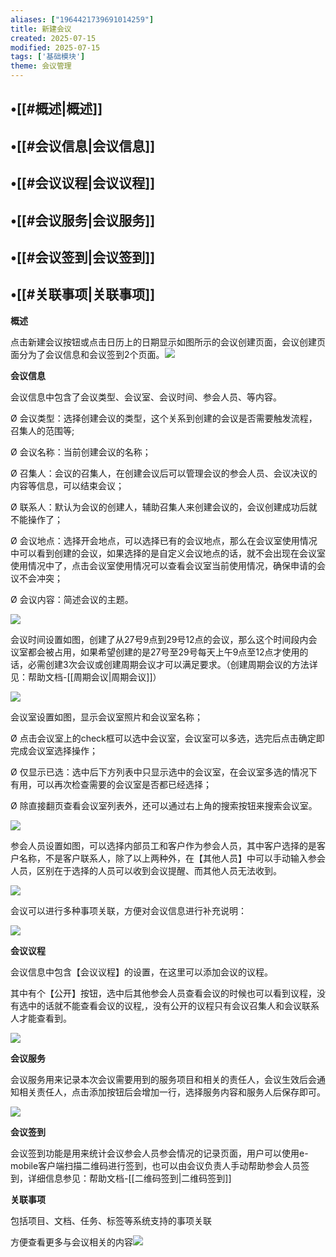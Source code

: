 ```yaml
---
aliases: ["1964421739691014259"]
title: 新建会议
created: 2025-07-15
modified: 2025-07-15
tags: ['基础模块']
theme: 会议管理
---
```


## •[[#概述|概述]]

## •[[#会议信息|会议信息]]

## •[[#会议议程|会议议程]]

## •[[#会议服务|会议服务]]

## •[[#会议签到|会议签到]]

## •[[#关联事项|关联事项]]

**概述**

点击新建会议按钮或点击日历上的日期显示如图所示的会议创建页面，会议创建页面分为了会议信息和会议签到2个页面。![](d0c346a48f86fcbaa4edc2977d4ef9f9.jpg)

**会议信息**

会议信息中包含了会议类型、会议室、会议时间、参会人员、等内容。

Ø 会议类型：选择创建会议的类型，这个关系到创建的会议是否需要触发流程，召集人的范围等;

Ø 会议名称：当前创建会议的名称；

Ø 召集人：会议的召集人，在创建会议后可以管理会议的参会人员、会议决议的内容等信息，可以结束会议；

Ø 联系人：默认为会议的创建人，辅助召集人来创建会议的，会议创建成功后就不能操作了；

Ø 会议地点：选择开会地点，可以选择已有的会议地点，那么在会议室使用情况中可以看到创建的会议，如果选择的是自定义会议地点的话，就不会出现在会议室使用情况中了，点击会议室使用情况可以查看会议室当前使用情况，确保申请的会议不会冲突；

Ø 会议内容：简述会议的主题。

![](22a2914a76cf2da689a3ae3fcb57ccd0.jpg)

会议时间设置如图，创建了从27号9点到29号12点的会议，那么这个时间段内会议室都会被占用，如果希望创建的是27号至29号每天上午9点至12点才使用的话，必需创建3次会议或创建周期会议才可以满足要求。（创建周期会议的方法详见：帮助文档-[[周期会议|周期会议]]）

![](5de7569810d760ac928b66d26d685c09.jpg)

会议室设置如图，显示会议室照片和会议室名称；

Ø 点击会议室上的check框可以选中会议室，会议室可以多选，选完后点击确定即完成会议室选择操作；

Ø 仅显示已选：选中后下方列表中只显示选中的会议室，在会议室多选的情况下有用，可以再次检查需要的会议室是否都已经选择；

Ø 除直接翻页查看会议室列表外，还可以通过右上角的搜索按钮来搜索会议室。

![](de110cd280c8faae2081f4d6c8fdfd11.jpg)

参会人员设置如图，可以选择内部员工和客户作为参会人员，其中客户选择的是客户名称，不是客户联系人，除了以上两种外，在【其他人员】中可以手动输入参会人员，区别在于选择的人员可以收到会议提醒、而其他人员无法收到。

![](e81377f10f3dd3df12a4e741ce032e81.jpg)

会议可以进行多种事项关联，方便对会议信息进行补充说明：

![](25a74f876365daaefeb76d8de38aec12.jpg)

**会议议程**

会议信息中包含【会议议程】的设置，在这里可以添加会议的议程。

其中有个【公开】按钮，选中后其他参会人员查看会议的时候也可以看到议程，没有选中的话就不能查看会议的议程,，没有公开的议程只有会议召集人和会议联系人才能查看到。

![](a6976fae7a957ccbcedc578ab622e731.jpg)

**会议服务**

会议服务用来记录本次会议需要用到的服务项目和相关的责任人，会议生效后会通知相关责任人，点击添加按钮后会增加一行，选择服务内容和服务人后保存即可。

![](fd43a461dbee526222d8f4bb24cf0965.jpg)

**会议签到**

会议签到功能是用来统计会议参会人员参会情况的记录页面，用户可以使用e-mobile客户端扫描二维码进行签到，也可以由会议负责人手动帮助参会人员签到，详细信息参见：帮助文档-[[二维码签到|二维码签到]]

**关联事项**

包括项目、文档、任务、标签等系统支持的事项关联

方便查看更多与会议相关的内容![](46de117787ef5ae9d183c87213a792b3.jpg)